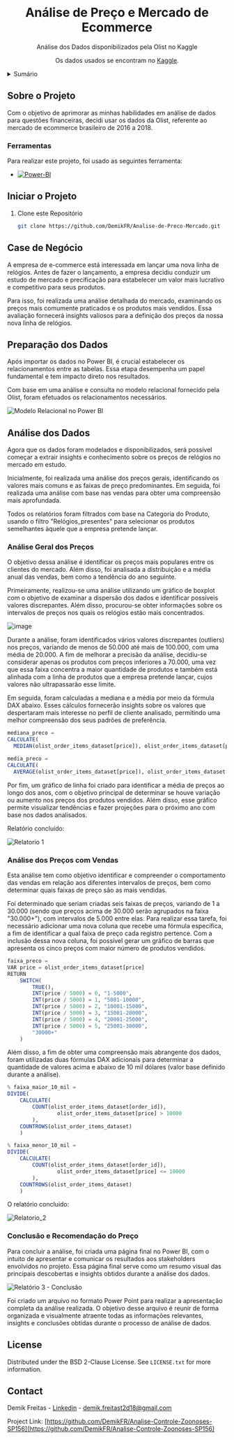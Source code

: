 <!-- PROJECT LOGO -->
<br />
<div align="center">
  <h1 align="center">Análise de Preço e Mercado de Ecommerce</h1>

  <p align="center">
    Análise dos Dados disponibilizados pela Olist no Kaggle
  </p>
  <p align="center">
    Os dados usados se encontram no <a href="https://www.kaggle.com/datasets/olistbr/brazilian-ecommerce?select=product_category_name_translation.csv">Kaggle</a>.
  </p>
</div>


<!-- TABLE OF CONTENTS -->
<details>
  <summary>Sumário</summary>
  <ol>
    <li>
      <a href="#sobre-o-projeto">Sobre o Projeto</a>
      <ul>
        <li><a href="#ferramentas">Ferramentas</a></li>
      </ul>
    </li>
    <li><a href="#iniciar-o-projeto">Iniciar o Projeto</a></li>
    <li><a href="#case-de-negócio">Case de Negócio</a></li>
    <li><a href="#preparação-dos-dados">Preparação dos Dados</a></li>
    <li>
      <a href="#análise-dos-dados">Análise dos Dados</a>
      <ul>
        <li><a href="#análise-geral-dos-preços">Análise Geral dos Preços</a></li>
        <li><a href="#análise-dos-preços-com-vendas">Análise dos Preços com Vendas</a></li>
        <li><a href="#conclusão-e-recomendação-do-preço">Conclusão e Recomendação do Preço</a></li>
      </ul>  
    </li>
    <li><a href="#license">License</a></li>
    <li><a href="#contact">Contact</a></li>
  </ol>
</details>



<!-- Sobre o Projeto -->
## Sobre o Projeto

Com o objetivo de aprimorar as minhas habilidades em análise de dados para questões financeiras, decidi usar os dados da Olist, referente ao mercado de ecommerce brasileiro de 2016 a 2018.


### Ferramentas

Para realizar este projeto, foi usado as seguintes ferramenta:


* [![Power-BI][Power-BI.pbix]][Power-BI-url]



<!-- Iniciar o Projeto -->
## Iniciar o Projeto

1. Clone este Repositório
   ```sh
   git clone https://github.com/DemikFR/Analise-de-Preco-Mercado.git
   ```


## Case de Negócio
A empresa de e-commerce está interessada em lançar uma nova linha de relógios. Antes de fazer o lançamento, a empresa decidiu conduzir um estudo de mercado e precificação para estabelecer um valor mais lucrativo e competitivo para seus produtos.

Para isso, foi realizada uma análise detalhada do mercado, examinando os preços mais comumente praticados e os produtos mais vendidos. Essa avaliação fornecerá insights valiosos para a definição dos preços da nossa nova linha de relógios.



## Preparação dos Dados
Após importar os dados no Power BI, é crucial estabelecer os relacionamentos entre as tabelas. Essa etapa desempenha um papel fundamental e tem impacto direto nos resultados.

Com base em uma análise e consulta no modelo relacional fornecido pela Olist, foram efetuados os relacionamentos necessários.

![Modelo Relacional no Power BI](https://github.com/DemikFR/Analise-de-Preco-Mercado/assets/102700735/3ae6c3cd-6d7c-42f2-ae9d-95a9b1b8a2ca)



## Análise dos Dados

Agora que os dados foram modelados e disponibilizados, será possível começar a extrair insights e conhecimento sobre os preços de relógios no mercado em estudo.

Inicialmente, foi realizada uma análise dos preços gerais, identificando os valores mais comuns e as faixas de preço predominantes. Em seguida, foi realizada uma análise com base nas vendas para obter uma compreensão mais aprofundada.

Todos os relatórios foram filtrados com base na Categoria do Produto, usando o filtro "Relógios_presentes" para selecionar os produtos semelhantes àquele que a empresa pretende lançar.


### Análise Geral dos Preços

O objetivo dessa análise é identificar os preços mais populares entre os clientes do mercado. Além disso, foi analisada a distribuição e a média anual das vendas, bem como a tendência do ano seguinte.

Primeiramente, realizou-se uma análise utilizando um gráfico de boxplot com o objetivo de examinar a dispersão dos dados e identificar possíveis valores discrepantes. Além disso, procurou-se obter informações sobre os intervalos de preços nos quais os relógios estão mais concentrados.

![image](https://github.com/DemikFR/Analise-de-Preco-Mercado/assets/102700735/f80b4acf-8cf8-4df2-8137-3ae30d4d9d1c)

Durante a análise, foram identificados vários valores discrepantes (outliers) nos preços, variando de menos de 50.000 até mais de 100.000, com uma média de 20.000. A fim de melhorar a precisão da análise, decidiu-se considerar apenas os produtos com preços inferiores a 70.000, uma vez que essa faixa concentra a maior quantidade de produtos e também está alinhada com a linha de produtos que a empresa pretende lançar, cujos valores não ultrapassarão esse limite.

Em seguida, foram calculadas a mediana e a média por meio da fórmula DAX abaixo. Esses cálculos fornecerão insights sobre os valores que despertaram mais interesse no perfil de cliente analisado, permitindo uma melhor compreensão dos seus padrões de preferência.

```julia
mediana_preco = 
CALCULATE(
  MEDIAN(olist_order_items_dataset[price]), olist_order_items_dataset[price] < 70000)

media_preco = 
CALCULATE(
  AVERAGE(olist_order_items_dataset[price]), olist_order_items_dataset[price] < 70000)
```



Por fim, um gráfico de linha foi criado para identificar a média de preços ao longo dos anos, com o objetivo principal de determinar se houve variação ou aumento nos preços dos produtos vendidos. Além disso, esse gráfico permite visualizar tendências e fazer projeções para o próximo ano com base nos dados analisados.

Relatório concluído:

![Relatorio 1](https://github.com/DemikFR/Analise-de-Preco-Mercado/assets/102700735/e401884e-ba6c-4c79-8a41-6ecc6a6b0782)


### Análise dos Preços com Vendas

Esta análise tem como objetivo identificar e compreender o comportamento das vendas em relação aos diferentes intervalos de preços, bem como determinar quais faixas de preço são as mais vendidas.

Foi determinado que seriam criadas seis faixas de preços, variando de 1 a 30.000 (sendo que preços acima de 30.000 serão agrupados na faixa "30.000+"), com intervalos de 5.000 entre elas. Para realizar essa tarefa, foi necessário adicionar uma nova coluna que recebe uma fórmula específica, a fim de identificar a qual faixa de preço cada registro pertence. Com a inclusão dessa nova coluna, foi possível gerar um gráfico de barras que apresenta os cinco preços com maior número de produtos vendidos.

```julia
faixa_preco = 
VAR price = olist_order_items_dataset[price]
RETURN
    SWITCH(
        TRUE(),
        INT(price / 5000) = 0, "1-5000",
        INT(price / 5000) = 1, "5001-10000",
        INT(price / 5000) = 2, "10001-15000",
        INT(price / 5000) = 3, "15001-20000",
        INT(price / 5000) = 4, "20001-25000",
        INT(price / 5000) = 5, "25001-30000",
        "30000+"
    )
```

Além disso, a fim de obter uma compreensão mais abrangente dos dados, foram utilizadas duas fórmulas DAX adicionais para determinar a quantidade de valores acima e abaixo de 10 mil dólares (valor base definido durante a análise). 

```julia
% faixa_maior_10_mil = 
DIVIDE(
    CALCULATE(
        COUNT(olist_order_items_dataset[order_id]), 
                olist_order_items_dataset[price] > 10000
        ),
    COUNTROWS(olist_order_items_dataset)
    )

% faixa_menor_10_mil = 
DIVIDE(
    CALCULATE(
        COUNT(olist_order_items_dataset[order_id]), 
                olist_order_items_dataset[price] <= 10000
        ),
    COUNTROWS(olist_order_items_dataset)
    )
```

O relatório concluido:

![Relatorio_2](https://github.com/DemikFR/Analise-de-Preco-Mercado/assets/102700735/d8006120-78a3-47c3-b926-2a041338e28b)


### Conclusão e Recomendação do Preço

Para concluir a análise, foi criada uma página final no Power BI, com o intuito de apresentar e comunicar os resultados aos stakeholders envolvidos no projeto. Essa página final serve como um resumo visual das principais descobertas e insights obtidos durante a análise dos dados.

![Relatório 3 - Conclusão](https://github.com/DemikFR/Analise-de-Preco-Mercado/assets/102700735/49a37003-c109-47c5-88e3-6e10894729e3)

Foi criado um arquivo no formato Power Point para realizar a apresentação completa da análise realizada. O objetivo desse arquivo é reunir de forma organizada e visualmente atraente todas as informações relevantes, insights e conclusões obtidas durante o processo de análise de dados.



<!-- LICENSE -->
## License

Distributed under the BSD 2-Clause License. See `LICENSE.txt` for more information.



<!-- CONTACT -->
## Contact

Demik Freitas - [Linkedin](https://www.linkedin.com/in/demik-freitas/) - demik.freitast2d18@gmail.com

Project Link: [https://github.com/DemikFR/Analise-Controle-Zoonoses-SP156](https://github.com/DemikFR/Analise-Controle-Zoonoses-SP156)



<!-- MARKDOWN LINKS & IMAGES -->
<!-- https://www.markdownguide.org/basic-syntax/#reference-style-links -->
[Python.py]: https://img.shields.io/badge/python-3670A0?style=for-the-badge&logo=python&logoColor=ffdd54
[Python-url]: https://www.python.org/
[Power-BI.pbix]: https://img.shields.io/badge/power_bi-F2C811?style=for-the-badge&logo=powerbi&logoColor=black
[Power-BI-url]: https://www.python.org/
